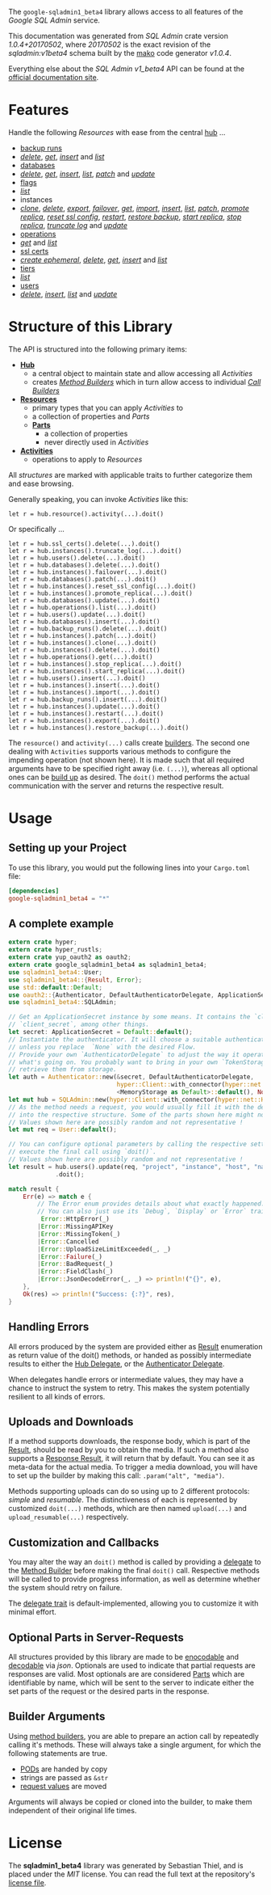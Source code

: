 <!---
DO NOT EDIT !
This file was generated automatically from 'src/mako/api/README.md.mako'
DO NOT EDIT !
-->
The `google-sqladmin1_beta4` library allows access to all features of the *Google SQL Admin* service.

This documentation was generated from *SQL Admin* crate version *1.0.4+20170502*, where *20170502* is the exact revision of the *sqladmin:v1beta4* schema built by the [mako](http://www.makotemplates.org/) code generator *v1.0.4*.

Everything else about the *SQL Admin* *v1_beta4* API can be found at the
[official documentation site](https://cloud.google.com/sql/docs/reference/latest).
# Features

Handle the following *Resources* with ease from the central [hub](https://docs.rs/google-sqladmin1_beta4/1.0.4+20170502/google_sqladmin1_beta4/struct.SQLAdmin.html) ... 

* [backup runs](https://docs.rs/google-sqladmin1_beta4/1.0.4+20170502/google_sqladmin1_beta4/struct.BackupRun.html)
 * [*delete*](https://docs.rs/google-sqladmin1_beta4/1.0.4+20170502/google_sqladmin1_beta4/struct.BackupRunDeleteCall.html), [*get*](https://docs.rs/google-sqladmin1_beta4/1.0.4+20170502/google_sqladmin1_beta4/struct.BackupRunGetCall.html), [*insert*](https://docs.rs/google-sqladmin1_beta4/1.0.4+20170502/google_sqladmin1_beta4/struct.BackupRunInsertCall.html) and [*list*](https://docs.rs/google-sqladmin1_beta4/1.0.4+20170502/google_sqladmin1_beta4/struct.BackupRunListCall.html)
* [databases](https://docs.rs/google-sqladmin1_beta4/1.0.4+20170502/google_sqladmin1_beta4/struct.Database.html)
 * [*delete*](https://docs.rs/google-sqladmin1_beta4/1.0.4+20170502/google_sqladmin1_beta4/struct.DatabaseDeleteCall.html), [*get*](https://docs.rs/google-sqladmin1_beta4/1.0.4+20170502/google_sqladmin1_beta4/struct.DatabaseGetCall.html), [*insert*](https://docs.rs/google-sqladmin1_beta4/1.0.4+20170502/google_sqladmin1_beta4/struct.DatabaseInsertCall.html), [*list*](https://docs.rs/google-sqladmin1_beta4/1.0.4+20170502/google_sqladmin1_beta4/struct.DatabaseListCall.html), [*patch*](https://docs.rs/google-sqladmin1_beta4/1.0.4+20170502/google_sqladmin1_beta4/struct.DatabasePatchCall.html) and [*update*](https://docs.rs/google-sqladmin1_beta4/1.0.4+20170502/google_sqladmin1_beta4/struct.DatabaseUpdateCall.html)
* [flags](https://docs.rs/google-sqladmin1_beta4/1.0.4+20170502/google_sqladmin1_beta4/struct.Flag.html)
 * [*list*](https://docs.rs/google-sqladmin1_beta4/1.0.4+20170502/google_sqladmin1_beta4/struct.FlagListCall.html)
* instances
 * [*clone*](https://docs.rs/google-sqladmin1_beta4/1.0.4+20170502/google_sqladmin1_beta4/struct.InstanceCloneCall.html), [*delete*](https://docs.rs/google-sqladmin1_beta4/1.0.4+20170502/google_sqladmin1_beta4/struct.InstanceDeleteCall.html), [*export*](https://docs.rs/google-sqladmin1_beta4/1.0.4+20170502/google_sqladmin1_beta4/struct.InstanceExportCall.html), [*failover*](https://docs.rs/google-sqladmin1_beta4/1.0.4+20170502/google_sqladmin1_beta4/struct.InstanceFailoverCall.html), [*get*](https://docs.rs/google-sqladmin1_beta4/1.0.4+20170502/google_sqladmin1_beta4/struct.InstanceGetCall.html), [*import*](https://docs.rs/google-sqladmin1_beta4/1.0.4+20170502/google_sqladmin1_beta4/struct.InstanceImportCall.html), [*insert*](https://docs.rs/google-sqladmin1_beta4/1.0.4+20170502/google_sqladmin1_beta4/struct.InstanceInsertCall.html), [*list*](https://docs.rs/google-sqladmin1_beta4/1.0.4+20170502/google_sqladmin1_beta4/struct.InstanceListCall.html), [*patch*](https://docs.rs/google-sqladmin1_beta4/1.0.4+20170502/google_sqladmin1_beta4/struct.InstancePatchCall.html), [*promote replica*](https://docs.rs/google-sqladmin1_beta4/1.0.4+20170502/google_sqladmin1_beta4/struct.InstancePromoteReplicaCall.html), [*reset ssl config*](https://docs.rs/google-sqladmin1_beta4/1.0.4+20170502/google_sqladmin1_beta4/struct.InstanceResetSslConfigCall.html), [*restart*](https://docs.rs/google-sqladmin1_beta4/1.0.4+20170502/google_sqladmin1_beta4/struct.InstanceRestartCall.html), [*restore backup*](https://docs.rs/google-sqladmin1_beta4/1.0.4+20170502/google_sqladmin1_beta4/struct.InstanceRestoreBackupCall.html), [*start replica*](https://docs.rs/google-sqladmin1_beta4/1.0.4+20170502/google_sqladmin1_beta4/struct.InstanceStartReplicaCall.html), [*stop replica*](https://docs.rs/google-sqladmin1_beta4/1.0.4+20170502/google_sqladmin1_beta4/struct.InstanceStopReplicaCall.html), [*truncate log*](https://docs.rs/google-sqladmin1_beta4/1.0.4+20170502/google_sqladmin1_beta4/struct.InstanceTruncateLogCall.html) and [*update*](https://docs.rs/google-sqladmin1_beta4/1.0.4+20170502/google_sqladmin1_beta4/struct.InstanceUpdateCall.html)
* [operations](https://docs.rs/google-sqladmin1_beta4/1.0.4+20170502/google_sqladmin1_beta4/struct.Operation.html)
 * [*get*](https://docs.rs/google-sqladmin1_beta4/1.0.4+20170502/google_sqladmin1_beta4/struct.OperationGetCall.html) and [*list*](https://docs.rs/google-sqladmin1_beta4/1.0.4+20170502/google_sqladmin1_beta4/struct.OperationListCall.html)
* [ssl certs](https://docs.rs/google-sqladmin1_beta4/1.0.4+20170502/google_sqladmin1_beta4/struct.SslCert.html)
 * [*create ephemeral*](https://docs.rs/google-sqladmin1_beta4/1.0.4+20170502/google_sqladmin1_beta4/struct.SslCertCreateEphemeralCall.html), [*delete*](https://docs.rs/google-sqladmin1_beta4/1.0.4+20170502/google_sqladmin1_beta4/struct.SslCertDeleteCall.html), [*get*](https://docs.rs/google-sqladmin1_beta4/1.0.4+20170502/google_sqladmin1_beta4/struct.SslCertGetCall.html), [*insert*](https://docs.rs/google-sqladmin1_beta4/1.0.4+20170502/google_sqladmin1_beta4/struct.SslCertInsertCall.html) and [*list*](https://docs.rs/google-sqladmin1_beta4/1.0.4+20170502/google_sqladmin1_beta4/struct.SslCertListCall.html)
* [tiers](https://docs.rs/google-sqladmin1_beta4/1.0.4+20170502/google_sqladmin1_beta4/struct.Tier.html)
 * [*list*](https://docs.rs/google-sqladmin1_beta4/1.0.4+20170502/google_sqladmin1_beta4/struct.TierListCall.html)
* [users](https://docs.rs/google-sqladmin1_beta4/1.0.4+20170502/google_sqladmin1_beta4/struct.User.html)
 * [*delete*](https://docs.rs/google-sqladmin1_beta4/1.0.4+20170502/google_sqladmin1_beta4/struct.UserDeleteCall.html), [*insert*](https://docs.rs/google-sqladmin1_beta4/1.0.4+20170502/google_sqladmin1_beta4/struct.UserInsertCall.html), [*list*](https://docs.rs/google-sqladmin1_beta4/1.0.4+20170502/google_sqladmin1_beta4/struct.UserListCall.html) and [*update*](https://docs.rs/google-sqladmin1_beta4/1.0.4+20170502/google_sqladmin1_beta4/struct.UserUpdateCall.html)




# Structure of this Library

The API is structured into the following primary items:

* **[Hub](https://docs.rs/google-sqladmin1_beta4/1.0.4+20170502/google_sqladmin1_beta4/struct.SQLAdmin.html)**
    * a central object to maintain state and allow accessing all *Activities*
    * creates [*Method Builders*](https://docs.rs/google-sqladmin1_beta4/1.0.4+20170502/google_sqladmin1_beta4/trait.MethodsBuilder.html) which in turn
      allow access to individual [*Call Builders*](https://docs.rs/google-sqladmin1_beta4/1.0.4+20170502/google_sqladmin1_beta4/trait.CallBuilder.html)
* **[Resources](https://docs.rs/google-sqladmin1_beta4/1.0.4+20170502/google_sqladmin1_beta4/trait.Resource.html)**
    * primary types that you can apply *Activities* to
    * a collection of properties and *Parts*
    * **[Parts](https://docs.rs/google-sqladmin1_beta4/1.0.4+20170502/google_sqladmin1_beta4/trait.Part.html)**
        * a collection of properties
        * never directly used in *Activities*
* **[Activities](https://docs.rs/google-sqladmin1_beta4/1.0.4+20170502/google_sqladmin1_beta4/trait.CallBuilder.html)**
    * operations to apply to *Resources*

All *structures* are marked with applicable traits to further categorize them and ease browsing.

Generally speaking, you can invoke *Activities* like this:

```Rust,ignore
let r = hub.resource().activity(...).doit()
```

Or specifically ...

```ignore
let r = hub.ssl_certs().delete(...).doit()
let r = hub.instances().truncate_log(...).doit()
let r = hub.users().delete(...).doit()
let r = hub.databases().delete(...).doit()
let r = hub.instances().failover(...).doit()
let r = hub.databases().patch(...).doit()
let r = hub.instances().reset_ssl_config(...).doit()
let r = hub.instances().promote_replica(...).doit()
let r = hub.databases().update(...).doit()
let r = hub.operations().list(...).doit()
let r = hub.users().update(...).doit()
let r = hub.databases().insert(...).doit()
let r = hub.backup_runs().delete(...).doit()
let r = hub.instances().patch(...).doit()
let r = hub.instances().clone(...).doit()
let r = hub.instances().delete(...).doit()
let r = hub.operations().get(...).doit()
let r = hub.instances().stop_replica(...).doit()
let r = hub.instances().start_replica(...).doit()
let r = hub.users().insert(...).doit()
let r = hub.instances().insert(...).doit()
let r = hub.instances().import(...).doit()
let r = hub.backup_runs().insert(...).doit()
let r = hub.instances().update(...).doit()
let r = hub.instances().restart(...).doit()
let r = hub.instances().export(...).doit()
let r = hub.instances().restore_backup(...).doit()
```

The `resource()` and `activity(...)` calls create [builders][builder-pattern]. The second one dealing with `Activities` 
supports various methods to configure the impending operation (not shown here). It is made such that all required arguments have to be 
specified right away (i.e. `(...)`), whereas all optional ones can be [build up][builder-pattern] as desired.
The `doit()` method performs the actual communication with the server and returns the respective result.

# Usage

## Setting up your Project

To use this library, you would put the following lines into your `Cargo.toml` file:

```toml
[dependencies]
google-sqladmin1_beta4 = "*"
```

## A complete example

```Rust
extern crate hyper;
extern crate hyper_rustls;
extern crate yup_oauth2 as oauth2;
extern crate google_sqladmin1_beta4 as sqladmin1_beta4;
use sqladmin1_beta4::User;
use sqladmin1_beta4::{Result, Error};
use std::default::Default;
use oauth2::{Authenticator, DefaultAuthenticatorDelegate, ApplicationSecret, MemoryStorage};
use sqladmin1_beta4::SQLAdmin;

// Get an ApplicationSecret instance by some means. It contains the `client_id` and 
// `client_secret`, among other things.
let secret: ApplicationSecret = Default::default();
// Instantiate the authenticator. It will choose a suitable authentication flow for you, 
// unless you replace  `None` with the desired Flow.
// Provide your own `AuthenticatorDelegate` to adjust the way it operates and get feedback about 
// what's going on. You probably want to bring in your own `TokenStorage` to persist tokens and
// retrieve them from storage.
let auth = Authenticator::new(&secret, DefaultAuthenticatorDelegate,
                              hyper::Client::with_connector(hyper::net::HttpsConnector::new(hyper_rustls::TlsClient::new())),
                              <MemoryStorage as Default>::default(), None);
let mut hub = SQLAdmin::new(hyper::Client::with_connector(hyper::net::HttpsConnector::new(hyper_rustls::TlsClient::new())), auth);
// As the method needs a request, you would usually fill it with the desired information
// into the respective structure. Some of the parts shown here might not be applicable !
// Values shown here are possibly random and not representative !
let mut req = User::default();

// You can configure optional parameters by calling the respective setters at will, and
// execute the final call using `doit()`.
// Values shown here are possibly random and not representative !
let result = hub.users().update(req, "project", "instance", "host", "name")
             .doit();

match result {
    Err(e) => match e {
        // The Error enum provides details about what exactly happened.
        // You can also just use its `Debug`, `Display` or `Error` traits
         Error::HttpError(_)
        |Error::MissingAPIKey
        |Error::MissingToken(_)
        |Error::Cancelled
        |Error::UploadSizeLimitExceeded(_, _)
        |Error::Failure(_)
        |Error::BadRequest(_)
        |Error::FieldClash(_)
        |Error::JsonDecodeError(_, _) => println!("{}", e),
    },
    Ok(res) => println!("Success: {:?}", res),
}

```
## Handling Errors

All errors produced by the system are provided either as [Result](https://docs.rs/google-sqladmin1_beta4/1.0.4+20170502/google_sqladmin1_beta4/enum.Result.html) enumeration as return value of 
the doit() methods, or handed as possibly intermediate results to either the 
[Hub Delegate](https://docs.rs/google-sqladmin1_beta4/1.0.4+20170502/google_sqladmin1_beta4/trait.Delegate.html), or the [Authenticator Delegate](https://docs.rs/yup-oauth2/*/yup_oauth2/trait.AuthenticatorDelegate.html).

When delegates handle errors or intermediate values, they may have a chance to instruct the system to retry. This 
makes the system potentially resilient to all kinds of errors.

## Uploads and Downloads
If a method supports downloads, the response body, which is part of the [Result](https://docs.rs/google-sqladmin1_beta4/1.0.4+20170502/google_sqladmin1_beta4/enum.Result.html), should be
read by you to obtain the media.
If such a method also supports a [Response Result](https://docs.rs/google-sqladmin1_beta4/1.0.4+20170502/google_sqladmin1_beta4/trait.ResponseResult.html), it will return that by default.
You can see it as meta-data for the actual media. To trigger a media download, you will have to set up the builder by making
this call: `.param("alt", "media")`.

Methods supporting uploads can do so using up to 2 different protocols: 
*simple* and *resumable*. The distinctiveness of each is represented by customized 
`doit(...)` methods, which are then named `upload(...)` and `upload_resumable(...)` respectively.

## Customization and Callbacks

You may alter the way an `doit()` method is called by providing a [delegate](https://docs.rs/google-sqladmin1_beta4/1.0.4+20170502/google_sqladmin1_beta4/trait.Delegate.html) to the 
[Method Builder](https://docs.rs/google-sqladmin1_beta4/1.0.4+20170502/google_sqladmin1_beta4/trait.CallBuilder.html) before making the final `doit()` call. 
Respective methods will be called to provide progress information, as well as determine whether the system should 
retry on failure.

The [delegate trait](https://docs.rs/google-sqladmin1_beta4/1.0.4+20170502/google_sqladmin1_beta4/trait.Delegate.html) is default-implemented, allowing you to customize it with minimal effort.

## Optional Parts in Server-Requests

All structures provided by this library are made to be [enocodable](https://docs.rs/google-sqladmin1_beta4/1.0.4+20170502/google_sqladmin1_beta4/trait.RequestValue.html) and 
[decodable](https://docs.rs/google-sqladmin1_beta4/1.0.4+20170502/google_sqladmin1_beta4/trait.ResponseResult.html) via *json*. Optionals are used to indicate that partial requests are responses 
are valid.
Most optionals are are considered [Parts](https://docs.rs/google-sqladmin1_beta4/1.0.4+20170502/google_sqladmin1_beta4/trait.Part.html) which are identifiable by name, which will be sent to 
the server to indicate either the set parts of the request or the desired parts in the response.

## Builder Arguments

Using [method builders](https://docs.rs/google-sqladmin1_beta4/1.0.4+20170502/google_sqladmin1_beta4/trait.CallBuilder.html), you are able to prepare an action call by repeatedly calling it's methods.
These will always take a single argument, for which the following statements are true.

* [PODs][wiki-pod] are handed by copy
* strings are passed as `&str`
* [request values](https://docs.rs/google-sqladmin1_beta4/1.0.4+20170502/google_sqladmin1_beta4/trait.RequestValue.html) are moved

Arguments will always be copied or cloned into the builder, to make them independent of their original life times.

[wiki-pod]: http://en.wikipedia.org/wiki/Plain_old_data_structure
[builder-pattern]: http://en.wikipedia.org/wiki/Builder_pattern
[google-go-api]: https://github.com/google/google-api-go-client

# License
The **sqladmin1_beta4** library was generated by Sebastian Thiel, and is placed 
under the *MIT* license.
You can read the full text at the repository's [license file][repo-license].

[repo-license]: https://github.com/Byron/google-apis-rsblob/master/LICENSE.md
